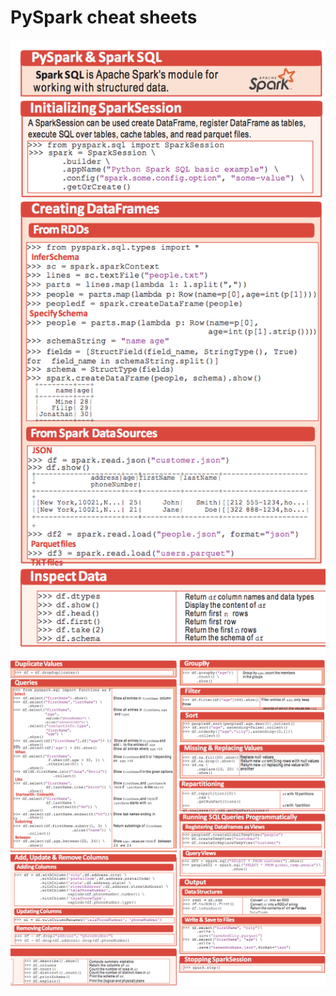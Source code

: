 # PySpark cheat sheets
![](../images/cheat_sheet1.png)
![](../images/cheat_sheet2.png)
![](../images/cheat_sheet3.png)
